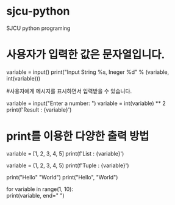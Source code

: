 # sjcu-python
SJCU python programing

# 사용자가 입력한 값은 문자열입니다.
variable = input()
print("Input String %s, Ineger %d" % (variable, int(variable)))

#사용자에게 메시지를 표시하면서 입력받을 수 있습니다.

variable = input("Enter a number: ")
variable = int(variable) ** 2
print(f'Result : {variable}')

# print를 이용한 다양한 출력 방법
variable = [1, 2, 3, 4, 5]
print(f'List : {variable}')

variable = (1, 2, 3, 4, 5)
print(f'Tuple : {variable}')

print("Hello" "World")
print("Hello", "World")

for variable in range(1, 10):         
    print(variable, end=" ")